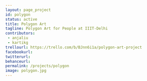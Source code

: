 ```yaml
---
layout: page_project
id: polygon
status: active
title: Polygon Art
tagline: Polygon Art for People at IIIT-Delhi
contributors: 
 - anjaliu
 - kartikg
trellourl: https://trello.com/b/BJnn6i1a/polygon-art-project
facebookurl:
twitterurl:
behanceurl:
permalink: /projects/polygon
image: polygon.jpg
---
```

